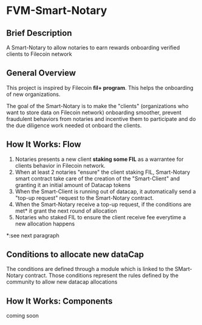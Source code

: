 # FVM-Smart-Notary

## Brief Description
A Smart-Notary to allow notaries to earn rewards onboarding verified clients to Filecoin network

## General Overview
This project is inspired by Filecoin **fil+ program**. This helps the onboarding of new organizations.

The goal of the Smart-Notary is to make the "clients" (organizations who want to store data on Filecoin network) onboarding smoother, prevent fraudulent behaviors from notaries and incentive them to participate and do the due diligence work needed ot onboard the clients.

## How It Works: Flow
1. Notaries presents a new client **staking some FIL** as a warrantee for clients behavior in Filecoin network.
2. When at least 2 notaries "ensure" the client staking FIL, Smart-Notary smart contract take care of the creation of the "Smart-Client" and granting it an initial amount of Datacap tokens
3. When the Smart-Client is running out of datacap, it automatically send a "top-up request" request to the Smart-Notary contract.
5. When the Smart-Notary receive a top-up request, if the conditions are met* it grant the next round of allocation
6. Notaries who staked FIL to ensure the client receive fee everytime a new allocation happens

*:see next paragraph

## Conditions to allocate new dataCap
The conditions are defined through a module which is linked to the SMart-Notary contract. Those conditions represent the rules defined by the community to allow new datacap allocations

## How It Works: Components
coming soon

  


